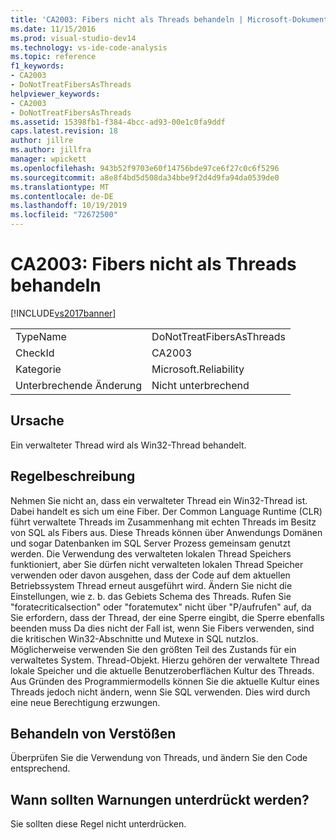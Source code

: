 ```yaml
---
title: 'CA2003: Fibers nicht als Threads behandeln | Microsoft-Dokumentation'
ms.date: 11/15/2016
ms.prod: visual-studio-dev14
ms.technology: vs-ide-code-analysis
ms.topic: reference
f1_keywords:
- CA2003
- DoNotTreatFibersAsThreads
helpviewer_keywords:
- CA2003
- DoNotTreatFibersAsThreads
ms.assetid: 15398fb1-f384-4bcc-ad93-00e1c0fa9ddf
caps.latest.revision: 18
author: jillre
ms.author: jillfra
manager: wpickett
ms.openlocfilehash: 943b52f9703e60f14756bde97ce6f27c0c6f5296
ms.sourcegitcommit: a8e8f4bd5d508da34bbe9f2d4d9fa94da0539de0
ms.translationtype: MT
ms.contentlocale: de-DE
ms.lasthandoff: 10/19/2019
ms.locfileid: "72672500"
---
```

# <a name="ca2003-do-not-treat-fibers-as-threads"></a>CA2003: Fibers nicht als Threads behandeln
[!INCLUDE[vs2017banner](../includes/vs2017banner.md)]

|||
|-|-|
|TypeName|DoNotTreatFibersAsThreads|
|CheckId|CA2003|
|Kategorie|Microsoft.Reliability|
|Unterbrechende Änderung|Nicht unterbrechend|

## <a name="cause"></a>Ursache
 Ein verwalteter Thread wird als Win32-Thread behandelt.

## <a name="rule-description"></a>Regelbeschreibung
 Nehmen Sie nicht an, dass ein verwalteter Thread ein Win32-Thread ist. Dabei handelt es sich um eine Fiber. Der Common Language Runtime (CLR) führt verwaltete Threads im Zusammenhang mit echten Threads im Besitz von SQL als Fibers aus. Diese Threads können über Anwendungs Domänen und sogar Datenbanken im SQL Server Prozess gemeinsam genutzt werden. Die Verwendung des verwalteten lokalen Thread Speichers funktioniert, aber Sie dürfen nicht verwalteten lokalen Thread Speicher verwenden oder davon ausgehen, dass der Code auf dem aktuellen Betriebssystem Thread erneut ausgeführt wird. Ändern Sie nicht die Einstellungen, wie z. b. das Gebiets Schema des Threads. Rufen Sie "foratecriticalsection" oder "foratemutex" nicht über "P/aufrufen" auf, da Sie erfordern, dass der Thread, der eine Sperre eingibt, die Sperre ebenfalls beenden muss Da dies nicht der Fall ist, wenn Sie Fibers verwenden, sind die kritischen Win32-Abschnitte und Mutexe in SQL nutzlos. Möglicherweise verwenden Sie den größten Teil des Zustands für ein verwaltetes System. Thread-Objekt. Hierzu gehören der verwaltete Thread lokale Speicher und die aktuelle Benutzeroberflächen Kultur des Threads. Aus Gründen des Programmiermodells können Sie die aktuelle Kultur eines Threads jedoch nicht ändern, wenn Sie SQL verwenden. Dies wird durch eine neue Berechtigung erzwungen.

## <a name="how-to-fix-violations"></a>Behandeln von Verstößen
 Überprüfen Sie die Verwendung von Threads, und ändern Sie den Code entsprechend.

## <a name="when-to-suppress-warnings"></a>Wann sollten Warnungen unterdrückt werden?
 Sie sollten diese Regel nicht unterdrücken.
